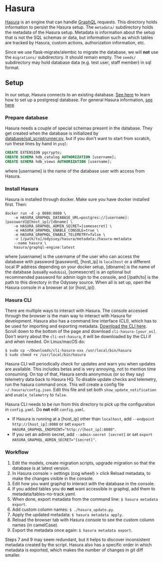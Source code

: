 # Hasura

[Hasura](https://hasura.io) is an engine that can handle [GraphQL](https://graphql.org) requests. This directory holds information to persist the Hasura setup. The `metadata/` subdirectory holds the metadata of the Hasura setup. Metadata is information about the setup that is not the SQL schemas or data, but information such as which tables are tracked by Hasura, custom actions, authorization information, etc.

Since we use flask-migrate/alembic to migrate the database, we will **not** use the `migrations/` subdirectory. It should remain empty. The `seeds/` subdirectory may hold database data (e.g. test user, staff member) in sql format. 

## Setup

In our setup, Hasura connects to an existing database. [See here](https://gitlab.atventurepartners.tech/zan/odyssey/README.md) to learn how to set up a postgresql database. For general Hasura information, [see here](https://hasura.io/docs/1.0/graphql/core/index.html)

### Prepare database

Hasura needs a couple of special schemas present in the database. They get created when the database is initialized by [database/sql_scriptrunner.py](https://gitlab.atventurepartners.tech/zan/odyssey/database/sql_scriptrunner.py), but if you don't want to start from scratch, run these lines by hand in `psql`:

```sql
CREATE EXTENSION pgcrypto;
CREATE SCHEMA hdb_catalog AUTHORIZATION [username];
CREATE SCHEMA hdb_views AUTHORIZATION [username];
```
where \[username\] is the name of the database user with access from Hasura.

### Install Hasura

Hasura is installed through docker. Make sure you have docker installed first. Then:

```shell
docker run -d -p 8080:8080 \
    -e HASURA_GRAPHQL_DATABASE_URL=postgres://[username]:[password]@[host_ip]/[dbname] \
    -e HASURA_GRAPHQL_ADMIN_SECRET=[somesecret] \
    -e HASURA_GRAPHQL_ENABLE_CONSOLE=true \
    -e HASURA_GRAPHQL_ENABLE_TELEMETRY=false \
    -v [/path/to]/odyssey/hasura/metadata:/hasura-metadata
    --name hasura \
    hasura/graphql-engine:latest
```

where \[username\] is the username of the user who can access the database with password \[password\], \[host_ip\] is `localhost` or a different local IP address depending on your docker setup, \[dbname\] is the name of the database (usually `modobio`), \[somesecret\] is an optional but recommended password for admin login to the console, and \[/path/to\] is the path to this directory in the Odyssey source. When all is set up, open the Hasura console in a browser at [](http://localhost:8080) (or \[host_ip\]).

### Hasura CLI

There are multiple ways to interact with Hasura. The console accessed through the browser is the main way to interact with Hasura for development. Hasura also has a command line interface (CLI), which has to be used for importing and exporting metadata. [Download the CLI here](https://github.com/hasura/graphql-engine/releases/latest). Scroll down to the bottom of the page and download `cli-hasura-[your_os]`. Don't worry about the `cli-ext-hasura`, it will be downloaded by the CLI if and when needed. On Linux/macOS do:

```shell
$ sudo cp ~/Downloads/cli-hasura-xxx /usr/local/bin/hasura
$ sudo chmod +x /usr/local/bin/hasura
```

Hasura CLI will periodically check for updates and warn you when updates are available. This includes betas and is very annoying, not to mention time consuming. On top of that, Hasura sends anonymous (or so they say) telemetry data back to Hasura HQ. To disable update checks and telemetry, run the hasura command once. This will create a config file `~/.hasura/config.json`. Edit this file and set both `show_update_notification` and `enable_telemetry` to `false`.

Hasura CLI needs to be run from this directory to pick up the configuration in `config.yaml`. Do **not** edit `config.yaml`.

- If Hasura is running at a \[host_ip\] other than `localhost`, add `--endpoint http://[host_ip]:8080` or set `export HASURA_GRAPHQL_ENDPOINT="http://[host_ip]:8080"`.
- If you set an admin secret, add `--admin-secret [secret]` or set `export HASURA_GRAPHQL_ADMIN_SECRET="[secret]"`.


### Workflow

1. Edit the models, create migration scripts, upgrade migration so that the database is at latest version.
2. In Hasura console > settings (cog wheel) > click Reload metadata, to make the changes visible in the console.
3. Edit how you want graphql to interact with the database in the console.
4. If you added tables you do **not** want accessible in graphql, add them to metadata/tables-no-track.yaml.
5. When done, export metadata from the command line: `$ hasura metadata export`.
6. Add custom column names: `$ ./hasura_update.py`.
7. Apply the updated metadata: `$ hasura metadata apply`.
8. Reload the browser tab with Hasura console to see the custom column names (in camelCase).
9. Export the metadata once again: `$ hasura metadata export`.

Steps 7 and 9 may seem redundant, but it helps to discover inconsistent metadata created by the script. Hasura also has a specific order in which metadata is exported, which makes the number of changes in git diff smaller.
